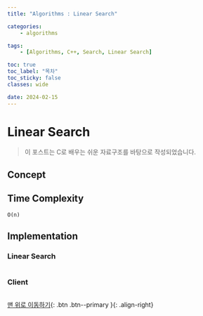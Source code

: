 ```yaml
---
title: "Algorithms : Linear Search"

categories:
    - algorithms

tags:
    - [Algorithms, C++, Search, Linear Search]

toc: true
toc_label: "목차"
toc_sticky: false
classes: wide

date: 2024-02-15
---
```


# Linear Search

> 이 포스트는 C로 배우는 쉬운 자료구조를 바탕으로 작성되었습니다.

## Concept



## Time Complexity
`O(n)`


## Implementation

### Linear Search
```c++

```

### Client
```c++

```


[맨 위로 이동하기](#){: .btn .btn--primary }{: .align-right}